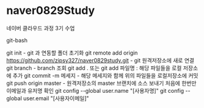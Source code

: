 # naver0829Study

네이버 클라우드 과정 3기 수업

git-bash

git init - git 과 연동할 폴더 초기화
git remote add origin https://github.com/zipsy327/naver0829study.git - git 원격저장소에 새로 연결
git branch - branch 조회
git add . 또는 git add 파일명 : 해당 파일들을 로컬 저장소에 추가
git commit -m 메세지 - 해당 메세지와 함께 위의 파일들을 로컬저장소에 커밋
git push origin master - 원격저장소의 master 브랜치에 소스 보내기
처음에 한번만 이메일과 유저명 확인 git config --global user.name "[사용자명]" git config --global user.email "[사용자이메일]"
